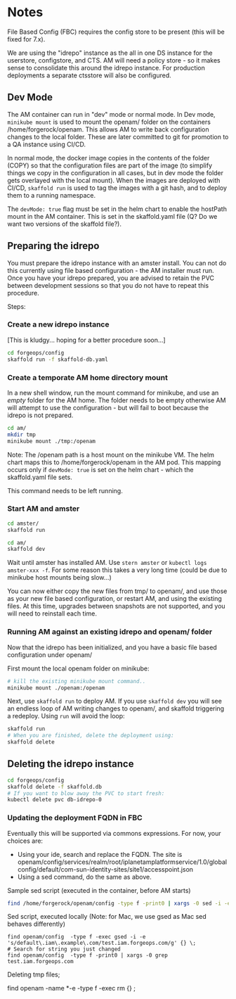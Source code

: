# Notes

File Based Config (FBC) requires the config store to be present (this will be fixed for 7.x).

We are using the "idrepo" instance as the all in one DS instance for the userstore, configstore, and CTS. AM will need
a policy store - so it makes sense to consolidate this around the idrepo instance. For production deployments
a separate ctsstore will also be configured.

## Dev Mode

The AM container can run in "dev" mode or normal mode. In Dev mode,  `minikube mount` is used to mount the openam/
folder on the containers /home/forgerock/openam.  This allows AM to write back configuration changes to the
local folder. These are later committed to git for promotion to a QA instance using CI/CD.

In normal mode, the docker image copies in the contents of the folder (COPY) so that the configuration files are part of the image (to simplify things we copy in the configuration in all cases, but in dev mode the folder gets overlayed with the local mount). When the images
are deployed with CI/CD, `skaffold run` is used to tag the images with a git hash, and to deploy them to a running namespace.

The `devMode: true` flag must be set in the helm chart to enable the hostPath mount in the AM container. This is set in the skaffold.yaml file (Q? Do we want two versions of the skaffold file?).


## Preparing the idrepo

You must prepare the idrepo instance with an amster install. You can not do this currently using file based configuration - the
AM installer must run. Once you have your idrepo prepared, you are advised to retain the PVC between development sessions
so that you do not have to repeat this procedure.

Steps:

### Create a new idrepo instance

[This is kludgy... hoping for a better procedure soon...]

```bash
cd forgeops/config
skaffold run -f skaffold-db.yaml
```

### Create a temporate AM home directory mount

In a new shell window, run the mount command for minikube, and use an *empty* folder for the AM home.
The folder needs to be empty otherwise AM will attempt to use the configuration - but will fail to boot
because the idrepo is not prepared.


```bash
cd am/
mkdir tmp
minikube mount ./tmp:/openam
```

Note: The /openam path is a host mount on the minikube VM. The helm chart maps this to /home/forgerock/openam in the AM pod. This
mapping occurs only if `devMode: true` is set on the helm chart - which the skaffold.yaml file sets.

This command needs to be left running.

### Start AM and amster

```bash
cd amster/
skaffold run

cd am/
skaffold dev
```

Wait until amster has installed AM. Use `stern amster` or `kubectl logs amster-xxx -f`. For some reason
this takes a very long time (could be due to minikube host mounts being slow...)

You can now either copy the new files from tmp/ to openam/, and use those as your new file based configuration,
or restart AM, and using the existing files. At this time, upgrades between snapshots are not supported, and you
will need to reinstall each time.

### Running AM against an existing idrepo and openam/ folder

Now that the idrepo has been initialized, and you have a basic file based configuration under openam/

First mount the local openam folder on minikube:

```bash
# kill the existing minikube mount command..
minikube mount ./openam:/openam
```


Next, use `skaffold run` to deploy AM. If you use `skaffold dev` you will
see an endless loop of AM writing changes to openam/, and skaffold triggering a redeploy.
Using `run` will avoid the loop:

```bash
skaffold run
# When you are finished, delete the deployment using:
skaffold delete
```



## Deleting the idrepo instance

```bash
cd forgeops/config
skaffold delete -f skaffold.db
# If you want to blow away the PVC to start fresh:
kubectl delete pvc db-idrepo-0
```

### Updating the deployment FQDN in FBC

Eventually this will be supported via commons expressions. For now, your choices are:

* Using your ide, search and replace the FQDN. The site is openam/config/services/realm/root/iplanetamplatformservice/1.0/globalconfig/default/com-sun-identity-sites/site1/accesspoint.json
* Using a sed command, do the same as above.

Sample sed script (executed in the container, before AM starts)
```bash
find /home/forgerock/openam/config -type f -print0 | xargs -0 sed -i -e s/default\.iam\.example\.com/test.iam.example.com/g
```

Sed script, executed locally (Note: for Mac, we use gsed as Mac sed behaves differently)
```
find openam/config  -type f -exec gsed -i -e 's/default\.iam\.example\.com/test.iam.forgeops.com/g' {} \;
# Search for string you just changed
find openam/config  -type f -print0 | xargs -0 grep test.iam.forgeops.com
```

Deleting tmp files;

find openam -name \*-e -type f -exec rm {} \;